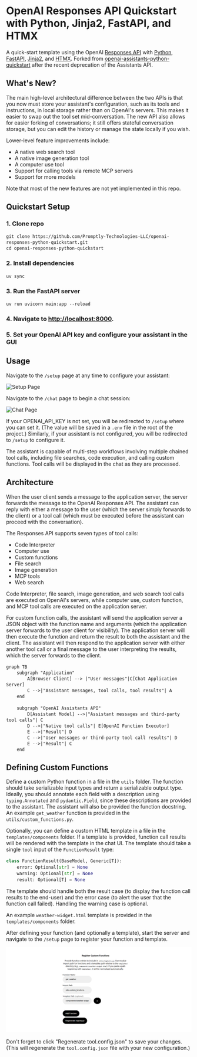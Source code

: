 # OpenAI Responses API Quickstart with Python, Jinja2, FastAPI, and HTMX

A quick-start template using the OpenAI [Responses API](https://platform.openai.com/docs/api-reference/responses) with [Python](https://www.python.org/), [FastAPI](https://fastapi.tiangolo.com/), [Jinja2](https://jinja.palletsprojects.com/en/3.1.x/), and [HTMX](https://htmx.org/). Forked from [openai-assistants-python-quickstart](https://github.com/Promptly-Technologies-LLC/openai-assistants-python-quickstart) after the recent deprecation of the Assistants API.

## What's New?

The main high-level architectural difference between the two APIs is that you now must store your assistant's configuration, such as its tools and instructions, in local storage rather than on OpenAI's servers. This makes it easier to swap out the tool set mid-conversation. The new API also allows for easier forking of conversations; it still offers stateful conversation storage, but you can edit the history or manage the state locally if you wish.

Lower-level feature improvements include:

- A native web search tool
- A native image generation tool
- A computer use tool
- Support for calling tools via remote MCP servers
- Support for more models

Note that most of the new features are not yet implemented in this repo.

## Quickstart Setup

### 1. Clone repo

```shell
git clone https://github.com/Promptly-Technologies-LLC/openai-responses-python-quickstart.git
cd openai-responses-python-quickstart
```

### 2. Install dependencies

```shell
uv sync
```

### 3. Run the FastAPI server

```shell
uv run uvicorn main:app --reload
```

### 4. Navigate to [http://localhost:8000](http://localhost:8000).

### 5. Set your OpenAI API key and configure your assistant in the GUI

## Usage

Navigate to the `/setup` page at any time to configure your assistant:

![Setup Page](./docs/setup.png)

Navigate to the `/chat` page to begin a chat session:

![Chat Page](./docs/chat.png)

If your OPENAI_API_KEY is not set, you will be redirected to `/setup` where you can set it. (The value will be saved in a `.env` file in the root of the project.) Similarly, if your assistant is not configured, you will be redirected to `/setup` to configure it.

The assistant is capable of multi-step workflows involving multiple chained tool calls, including file searches, code execution, and calling custom functions. Tool calls will be displayed in the chat as they are processed.

## Architecture

When the user client sends a message to the application server, the server forwards the message to the OpenAI Responses API. The assistant can reply with either a message to the user (which the server simply forwards to the client) or a tool call (which must be executed before the assistant can proceed with the conversation).

The Responses API supports seven types of tool calls:

- Code Interpreter
- Computer use
- Custom functions
- File search
- Image generation
- MCP tools
- Web search

Code Interpreter, file search, image generation, and web search tool calls are executed on OpenAI's servers, while computer use, custom function, and MCP tool calls are executed on the application server.

For custom function calls, the assistant will send the application server a JSON object with the function name and arguments (which the application server forwards to the user client for visibility). The application server will then execute the function and return the result to both the assistant and the client. The assistant will then respond to the application server with either another tool call or a final message to the user interpreting the results, which the server forwards to the client.

```mermaid
graph TB
    subgraph "Application"
        A[Browser Client] --> |"User messages"|C[Chat Application Server]
        C -->|"Assistant messages, tool calls, tool results"| A
    end

    subgraph "OpenAI Assistants API"
        D[Assistant Model] -->|"Assistant messages and third-party tool calls"| C
        D -->|"Native tool calls"| E[OpenAI Function Executor]
        E -->|"Result"| D
        C -->|"User messages or third-party tool call results"| D
        E -->|"Result"| C
    end
```

## Defining Custom Functions

Define a custom Python function in a file in the `utils` folder. The function should take serializable input types and return a serializable output type. Ideally, you should annotate each field with a description using `typing.Annotated` and `pydantic.Field`, since these descriptions are provided to the assistant. The assistant will also be provided the function docstring. An example `get_weather` function is provided in the `utils/custom_functions.py`.

Optionally, you can define a custom HTML template in a file in the `templates/components` folder. If a template is provided, function call results will be rendered with the template in the chat UI. The template should take a single `tool` input of the `FunctionResult` type:

```python
class FunctionResult(BaseModel, Generic[T]):
    error: Optional[str] = None
    warning: Optional[str] = None
    result: Optional[T] = None
```

The template should handle both the result case (to display the function call results to the end-user) and the error case (to alert the user that the function call failed). Handling the warning case is optional.

An example `weather-widget.html` template is provided in the `templates/components` folder.

After defining your function (and optionally a template), start the server and navigate to the `/setup` page to register your function and template.

![Function Registration](./docs/functions.png)

Don't forget to click "Regenerate tool.config.json" to save your changes. (This will regenerate the `tool.config.json` file with your new configuration.)
